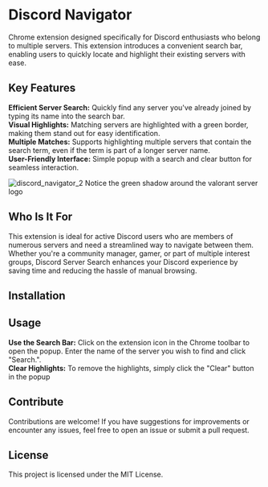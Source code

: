 # Discord Navigator
Chrome extension designed specifically for Discord enthusiasts who belong to multiple servers. This extension introduces a convenient search bar, enabling users to quickly locate and highlight their existing servers with ease.

## Key Features
**Efficient Server Search:** Quickly find any server you've already joined by typing its name into the search bar.  
**Visual Highlights:** Matching servers are highlighted with a green border, making them stand out for easy identification.  
**Multiple Matches:** Supports highlighting multiple servers that contain the search term, even if the term is part of a longer server name.  
**User-Friendly Interface:** Simple popup with a search and clear button for seamless interaction.

![discord_navigator_2](https://github.com/user-attachments/assets/841d2dfd-6ef7-47f2-935f-8287acc0e6bf)
Notice the green shadow around the valorant server logo

## Who Is It For
This extension is ideal for active Discord users who are members of numerous servers and need a streamlined way to navigate between them. Whether you're a community manager, gamer, or part of multiple interest groups, Discord Server Search enhances your Discord experience by saving time and reducing the hassle of manual browsing.

## Installation

## Usage
**Use the Search Bar:** Click on the extension icon in the Chrome toolbar to open the popup. Enter the name of the server you wish to find and click "Search.".  
**Clear Highlights:** To remove the highlights, simply click the "Clear" button in the popup

## Contribute
Contributions are welcome! If you have suggestions for improvements or encounter any issues, feel free to open an issue or submit a pull request.

## License
This project is licensed under the MIT License.
